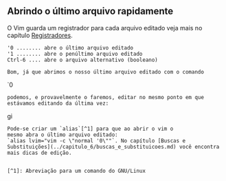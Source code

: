 Abrindo o último arquivo rapidamente
------------------------------------

O Vim guarda um registrador para cada arquivo editado veja mais no capítulo [Registradores](../capitulo_5/registradores.md).
```
'0 ........ abre o último arquivo editado
'1 ........ abre o penúltimo arquivo editado
Ctrl-6 .... abre o arquivo alternativo (booleano)

Bom, já que abrimos o nosso último arquivo editado com o comando
```
`0
```
podemos, e provavelmente o faremos, editar no mesmo ponto em que
estávamos editando da última vez:
```
gi
```
Pode-se criar um `alias`[^1] para que ao abrir o vim o
mesmo abra o último arquivo editado:
`alias lvim="vim -c \"normal '0\""`. No capítulo [Buscas e Substituições](../capitulo_6/buscas_e_substituicoes.md) você encontra mais dicas de edição.


[^1]: Abreviação para um comando do GNU/Linux
